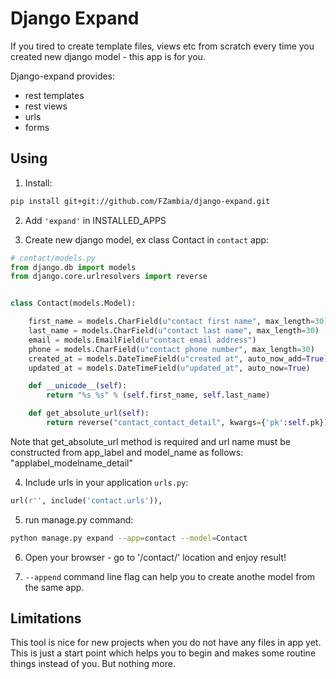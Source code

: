 Django Expand
=============

If you tired to create template files, views etc from scratch every time you created new django model - this app is for you.

Django-expand provides:

* rest templates
* rest views
* urls
* forms

Using
-----

 1. Install:

```bash
pip install git+git://github.com/FZambia/django-expand.git
```

 2. Add `'expand'` in INSTALLED_APPS

 3. Create new django model, ex class Contact in `contact` app:

```python
# contact/models.py
from django.db import models
from django.core.urlresolvers import reverse


class Contact(models.Model):

	first_name = models.CharField(u"contact first name", max_length=30)
	last_name = models.CharField(u"contact last name", max_length=30)
	email = models.EmailField(u"contact email address")
	phone = models.CharField(u"contact phone number", max_length=30)
	created_at = models.DateTimeField(u"created at", auto_now_add=True)
	updated_at = models.DateTimeField(u"updated_at", auto_now=True)

	def __unicode__(self):
		return "%s %s" % (self.first_name, self.last_name)

	def get_absolute_url(self):
		return reverse("contact_contact_detail", kwargs={'pk':self.pk})
```

Note that get_absolute_url method is required and url name must be
constructed from app_label and model_name as follows: "applabel_modelname_detail"

 4. Include urls in your application `urls.py`:

```python
url(r'', include('contact.urls')),
```

 5. run manage.py command:

```bash
python manage.py expand --app=contact --model=Contact
```

 6. Open your browser - go to '/contact/' location and enjoy result!

 7. `--append` command line flag can help you to create anothe model from the same app.


Limitations
-----------

This tool is nice for new projects when you do not have any files in app yet.
This is just a start point which helps you to begin and makes some routine 
things instead of you. But nothing more.